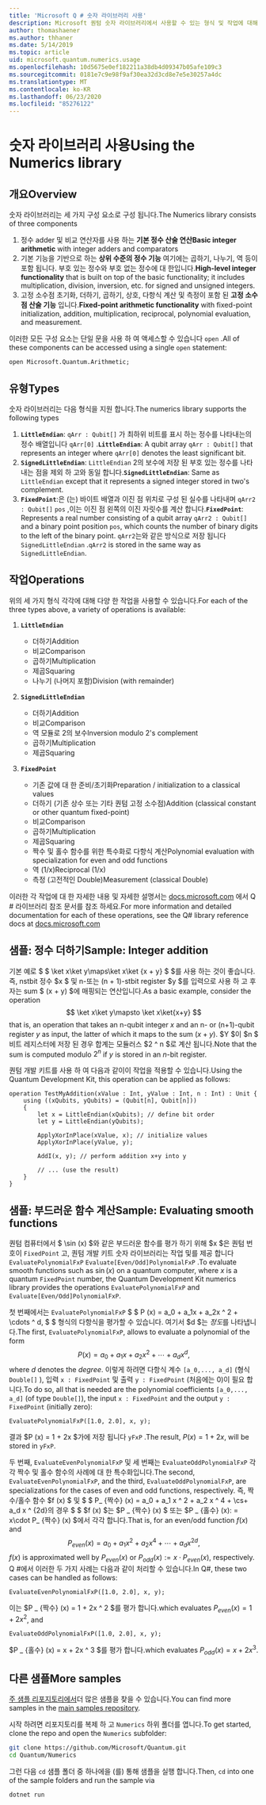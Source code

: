 ```yaml
---
title: 'Microsoft Q # 숫자 라이브러리 사용'
description: Microsoft 퀀텀 숫자 라이브러리에서 사용할 수 있는 형식 및 작업에 대해 알아봅니다.
author: thomashaener
ms.author: thhaner
ms.date: 5/14/2019
ms.topic: article
uid: microsoft.quantum.numerics.usage
ms.openlocfilehash: 10d5675e0ef182211a38db4d09347b05afe109c3
ms.sourcegitcommit: 0181e7c9e98f9af30ea32d3cd8e7e5e30257a4dc
ms.translationtype: MT
ms.contentlocale: ko-KR
ms.lasthandoff: 06/23/2020
ms.locfileid: "85276122"
---
```

# <a name="using-the-numerics-library"></a><span data-ttu-id="7ca98-103">숫자 라이브러리 사용</span><span class="sxs-lookup"><span data-stu-id="7ca98-103">Using the Numerics library</span></span>

## <a name="overview"></a><span data-ttu-id="7ca98-104">개요</span><span class="sxs-lookup"><span data-stu-id="7ca98-104">Overview</span></span>

<span data-ttu-id="7ca98-105">숫자 라이브러리는 세 가지 구성 요소로 구성 됩니다.</span><span class="sxs-lookup"><span data-stu-id="7ca98-105">The Numerics library consists of three components</span></span>

1. <span data-ttu-id="7ca98-106">정수 adder 및 비교 연산자를 사용 하는 **기본 정수 산술 연산**</span><span class="sxs-lookup"><span data-stu-id="7ca98-106">**Basic integer arithmetic** with integer adders and comparators</span></span>
1. <span data-ttu-id="7ca98-107">기본 기능을 기반으로 하는 **상위 수준의 정수 기능** 여기에는 곱하기, 나누기, 역 등이 포함 됩니다.  부호 있는 정수와 부호 없는 정수에 대 한입니다.</span><span class="sxs-lookup"><span data-stu-id="7ca98-107">**High-level integer functionality** that is built on top of the basic  functionality; it includes multiplication, division, inversion, etc.  for signed and unsigned integers.</span></span>
1. <span data-ttu-id="7ca98-108">고정 소수점 초기화, 더하기, 곱하기, 상호, 다항식 계산 및 측정이 포함 된 **고정 소수점 산술 기능** 입니다.</span><span class="sxs-lookup"><span data-stu-id="7ca98-108">**Fixed-point arithmetic functionality** with fixed-point initialization,  addition, multiplication, reciprocal, polynomial evaluation, and measurement.</span></span>

<span data-ttu-id="7ca98-109">이러한 모든 구성 요소는 단일 문을 사용 하 여 액세스할 수 있습니다 `open` .</span><span class="sxs-lookup"><span data-stu-id="7ca98-109">All of these components can be accessed using a single `open` statement:</span></span>
```qsharp
open Microsoft.Quantum.Arithmetic;
```

## <a name="types"></a><span data-ttu-id="7ca98-110">유형</span><span class="sxs-lookup"><span data-stu-id="7ca98-110">Types</span></span>

<span data-ttu-id="7ca98-111">숫자 라이브러리는 다음 형식을 지원 합니다.</span><span class="sxs-lookup"><span data-stu-id="7ca98-111">The numerics library supports the following types</span></span>

1. <span data-ttu-id="7ca98-112">**`LittleEndian`**: `qArr : Qubit[]` 가 최하위 비트를 표시 하는 정수를 나타내는의 정수 배열입니다 `qArr[0]` .</span><span class="sxs-lookup"><span data-stu-id="7ca98-112">**`LittleEndian`**: A qubit array `qArr : Qubit[]` that represents an integer where `qArr[0]` denotes the least significant bit.</span></span>
1. <span data-ttu-id="7ca98-113">**`SignedLittleEndian`**: `LittleEndian` 2의 보수에 저장 된 부호 있는 정수를 나타내는 점을 제외 하 고와 동일 합니다.</span><span class="sxs-lookup"><span data-stu-id="7ca98-113">**`SignedLittleEndian`**: Same as `LittleEndian` except that it represents a signed integer stored in two's complement.</span></span>
1. <span data-ttu-id="7ca98-114">**`FixedPoint`**:은 (는) 바이트 배열과 이진 점 위치로 구성 된 실수를 나타내며 `qArr2 : Qubit[]` `pos` ,이는 이진 점 왼쪽의 이진 자릿수를 계산 합니다.</span><span class="sxs-lookup"><span data-stu-id="7ca98-114">**`FixedPoint`**: Represents a real number consisting of a qubit array `qArr2 : Qubit[]` and a binary point position `pos`, which counts the number of binary digits to the left of the binary point.</span></span> <span data-ttu-id="7ca98-115">`qArr2`는와 같은 방식으로 저장 됩니다 `SignedLittleEndian` .</span><span class="sxs-lookup"><span data-stu-id="7ca98-115">`qArr2` is stored in the same way as `SignedLittleEndian`.</span></span>

## <a name="operations"></a><span data-ttu-id="7ca98-116">작업</span><span class="sxs-lookup"><span data-stu-id="7ca98-116">Operations</span></span>

<span data-ttu-id="7ca98-117">위의 세 가지 형식 각각에 대해 다양 한 작업을 사용할 수 있습니다.</span><span class="sxs-lookup"><span data-stu-id="7ca98-117">For each of the three types above, a variety of operations is available:</span></span>

1. **`LittleEndian`**
    - <span data-ttu-id="7ca98-118">더하기</span><span class="sxs-lookup"><span data-stu-id="7ca98-118">Addition</span></span>
    - <span data-ttu-id="7ca98-119">비교</span><span class="sxs-lookup"><span data-stu-id="7ca98-119">Comparison</span></span>
    - <span data-ttu-id="7ca98-120">곱하기</span><span class="sxs-lookup"><span data-stu-id="7ca98-120">Multiplication</span></span>
    - <span data-ttu-id="7ca98-121">제곱</span><span class="sxs-lookup"><span data-stu-id="7ca98-121">Squaring</span></span>
    - <span data-ttu-id="7ca98-122">나누기 (나머지 포함)</span><span class="sxs-lookup"><span data-stu-id="7ca98-122">Division (with remainder)</span></span>

1. **`SignedLittleEndian`**
    - <span data-ttu-id="7ca98-123">더하기</span><span class="sxs-lookup"><span data-stu-id="7ca98-123">Addition</span></span>
    - <span data-ttu-id="7ca98-124">비교</span><span class="sxs-lookup"><span data-stu-id="7ca98-124">Comparison</span></span>
    - <span data-ttu-id="7ca98-125">역 모듈로 2의 보수</span><span class="sxs-lookup"><span data-stu-id="7ca98-125">Inversion modulo 2's complement</span></span>
    - <span data-ttu-id="7ca98-126">곱하기</span><span class="sxs-lookup"><span data-stu-id="7ca98-126">Multiplication</span></span>
    - <span data-ttu-id="7ca98-127">제곱</span><span class="sxs-lookup"><span data-stu-id="7ca98-127">Squaring</span></span>

1. **`FixedPoint`**
    - <span data-ttu-id="7ca98-128">기존 값에 대 한 준비/초기화</span><span class="sxs-lookup"><span data-stu-id="7ca98-128">Preparation / initialization to a classical values</span></span>
    - <span data-ttu-id="7ca98-129">더하기 (기존 상수 또는 기타 퀀텀 고정 소수점)</span><span class="sxs-lookup"><span data-stu-id="7ca98-129">Addition (classical constant or other quantum fixed-point)</span></span>
    - <span data-ttu-id="7ca98-130">비교</span><span class="sxs-lookup"><span data-stu-id="7ca98-130">Comparison</span></span>
    - <span data-ttu-id="7ca98-131">곱하기</span><span class="sxs-lookup"><span data-stu-id="7ca98-131">Multiplication</span></span>
    - <span data-ttu-id="7ca98-132">제곱</span><span class="sxs-lookup"><span data-stu-id="7ca98-132">Squaring</span></span>
    - <span data-ttu-id="7ca98-133">짝수 및 홀수 함수를 위한 특수화로 다항식 계산</span><span class="sxs-lookup"><span data-stu-id="7ca98-133">Polynomial evaluation with specialization for even and odd functions</span></span>
    - <span data-ttu-id="7ca98-134">역 (1/x)</span><span class="sxs-lookup"><span data-stu-id="7ca98-134">Reciprocal (1/x)</span></span>
    - <span data-ttu-id="7ca98-135">측정 (고전적인 Double)</span><span class="sxs-lookup"><span data-stu-id="7ca98-135">Measurement (classical Double)</span></span>

<span data-ttu-id="7ca98-136">이러한 각 작업에 대 한 자세한 내용 및 자세한 설명서는 [docs.microsoft.com](https://docs.microsoft.com/quantum) 에서 Q # 라이브러리 참조 문서를 참조 하세요.</span><span class="sxs-lookup"><span data-stu-id="7ca98-136">For more information and detailed documentation for each of these operations, see the Q# library reference docs at [docs.microsoft.com](https://docs.microsoft.com/quantum)</span></span>

## <a name="sample-integer-addition"></a><span data-ttu-id="7ca98-137">샘플: 정수 더하기</span><span class="sxs-lookup"><span data-stu-id="7ca98-137">Sample: Integer addition</span></span>

<span data-ttu-id="7ca98-138">기본 예로 $ $ \ket x\ket y\maps\ket x\ket {x + y} $ $를 사용 하는 것이 좋습니다. 즉, nstbit 정수 $x $ 및 n-또는 (n + 1)-stbit register $y $를 입력으로 사용 하 고 후자는 sum $ (x + y) $에 매핑되는 연산입니다.</span><span class="sxs-lookup"><span data-stu-id="7ca98-138">As a basic example, consider the operation $$ \ket x\ket y\mapsto \ket x\ket{x+y} $$ that is, an operation that takes an n-qubit integer $x$ and an n- or (n+1)-qubit register $y$ as input, the latter of which it maps to the sum $(x+y)$.</span></span> <span data-ttu-id="7ca98-139">$Y $이 $n $ 비트 레지스터에 저장 된 경우 합계는 모듈러스 $2 ^ n $로 계산 됩니다.</span><span class="sxs-lookup"><span data-stu-id="7ca98-139">Note that the sum is computed modulo $2^n$ if $y$ is stored in an $n$-bit register.</span></span>

<span data-ttu-id="7ca98-140">퀀텀 개발 키트를 사용 하 여 다음과 같이이 작업을 적용할 수 있습니다.</span><span class="sxs-lookup"><span data-stu-id="7ca98-140">Using the Quantum Development Kit, this operation can be applied as follows:</span></span>
```qsharp
operation TestMyAddition(xValue : Int, yValue : Int, n : Int) : Unit {
    using ((xQubits, yQubits) = (Qubit[n], Qubit[n]))
    {
        let x = LittleEndian(xQubits); // define bit order
        let y = LittleEndian(yQubits);
        
        ApplyXorInPlace(xValue, x); // initialize values
        ApplyXorInPlace(yValue, y);
        
        AddI(x, y); // perform addition x+y into y
        
        // ... (use the result)
    }
}
```

## <a name="sample-evaluating-smooth-functions"></a><span data-ttu-id="7ca98-141">샘플: 부드러운 함수 계산</span><span class="sxs-lookup"><span data-stu-id="7ca98-141">Sample: Evaluating smooth functions</span></span>

<span data-ttu-id="7ca98-142">퀀텀 컴퓨터에서 $ \sin (x) $와 같은 부드러운 함수를 평가 하기 위해 $x $은 퀀텀 번호이 `FixedPoint` 고, 퀀텀 개발 키트 숫자 라이브러리는 작업 및를 제공 합니다 `EvaluatePolynomialFxP` `Evaluate[Even/Odd]PolynomialFxP` .</span><span class="sxs-lookup"><span data-stu-id="7ca98-142">To evaluate smooth functions such as $\sin(x)$ on a quantum computer, where $x$ is a quantum `FixedPoint` number, the Quantum Development Kit numerics library provides the operations `EvaluatePolynomialFxP` and `Evaluate[Even/Odd]PolynomialFxP`.</span></span>

<span data-ttu-id="7ca98-143">첫 번째에서는 `EvaluatePolynomialFxP` $ $ P (x) = a_0 + a_1x + a_2x ^ 2 + \cdots ^ d, $ $ 형식의 다항식을 평가할 수 있습니다. 여기서 $d $는 *정도*를 나타냅니다.</span><span class="sxs-lookup"><span data-stu-id="7ca98-143">The first, `EvaluatePolynomialFxP`, allows to evaluate a polynomial of the form $$ P(x) = a_0 + a_1x + a_2x^2 + \cdots + a_dx^d, $$ where $d$ denotes the *degree*.</span></span> <span data-ttu-id="7ca98-144">이렇게 하려면 다항식 계수 `[a_0,..., a_d]` (형식 `Double[]` ), 입력 `x : FixedPoint` 및 출력 `y : FixedPoint` (처음에는 0)이 필요 합니다.</span><span class="sxs-lookup"><span data-stu-id="7ca98-144">To do so, all that is needed are the polynomial coefficients `[a_0,..., a_d]` (of type `Double[]`), the input `x : FixedPoint` and the output `y : FixedPoint` (initially zero):</span></span>
```qsharp
EvaluatePolynomialFxP([1.0, 2.0], x, y);
```
<span data-ttu-id="7ca98-145">결과 $P (x) = 1 + 2x $가에 저장 됩니다 `yFxP` .</span><span class="sxs-lookup"><span data-stu-id="7ca98-145">The result, $P(x)=1+2x$, will be stored in `yFxP`.</span></span>

<span data-ttu-id="7ca98-146">두 번째, `EvaluateEvenPolynomialFxP` 및 세 번째는 `EvaluateOddPolynomialFxP` 각각 짝수 및 홀수 함수의 사례에 대 한 특수화입니다.</span><span class="sxs-lookup"><span data-stu-id="7ca98-146">The second, `EvaluateEvenPolynomialFxP`, and the third, `EvaluateOddPolynomialFxP`, are specializations for the cases of even and odd functions, respectively.</span></span> <span data-ttu-id="7ca98-147">즉, 짝수/홀수 함수 $f (x) $ 및 $ $ P_ {짝수} (x) = a_0 + a_1 x ^ 2 + a_2 x ^ 4 + \cs+ a_d x ^ {2d}의 경우 $ $ $f (x) $는 $P _ {짝수} (x) $ 또는 $P _ {홀수} (x): = x\cdot P_ {짝수} (x) $에서 각각 합니다.</span><span class="sxs-lookup"><span data-stu-id="7ca98-147">That is, for an even/odd function $f(x)$ and $$ P_{even}(x)=a_0 + a_1 x^2 + a_2 x^4 + \cdots + a_d x^{2d}, $$ $f(x)$ is approximated well by $P_{even}(x)$ or $P_{odd}(x) := x\cdot P_{even}(x)$, respectively.</span></span>
<span data-ttu-id="7ca98-148">Q #에서 이러한 두 가지 사례는 다음과 같이 처리할 수 있습니다.</span><span class="sxs-lookup"><span data-stu-id="7ca98-148">In Q#, these two cases can be handled as follows:</span></span>
```qsharp
EvaluateEvenPolynomialFxP([1.0, 2.0], x, y);
```
<span data-ttu-id="7ca98-149">이는 $P _ {짝수} (x) = 1 + 2x ^ 2 $를 평가 합니다.</span><span class="sxs-lookup"><span data-stu-id="7ca98-149">which evaluates $P_{even}(x) = 1 + 2x^2$, and</span></span>
```qsharp
EvaluateOddPolynomialFxP([1.0, 2.0], x, y);
```
<span data-ttu-id="7ca98-150">$P _ {홀수} (x) = x + 2x ^ 3 $를 평가 합니다.</span><span class="sxs-lookup"><span data-stu-id="7ca98-150">which evaluates $P_{odd}(x) = x + 2x^3$.</span></span>

## <a name="more-samples"></a><span data-ttu-id="7ca98-151">다른 샘플</span><span class="sxs-lookup"><span data-stu-id="7ca98-151">More samples</span></span>

<span data-ttu-id="7ca98-152">[주 샘플 리포지토리에서](https://github.com/Microsoft/Quantum)더 많은 샘플을 찾을 수 있습니다.</span><span class="sxs-lookup"><span data-stu-id="7ca98-152">You can find more samples in the [main samples repository](https://github.com/Microsoft/Quantum).</span></span>

<span data-ttu-id="7ca98-153">시작 하려면 리포지토리를 복제 하 고 `Numerics` 하위 폴더를 엽니다.</span><span class="sxs-lookup"><span data-stu-id="7ca98-153">To get started, clone the repo and open the `Numerics` subfolder:</span></span>

```bash
git clone https://github.com/Microsoft/Quantum.git
cd Quantum/Numerics
```

<span data-ttu-id="7ca98-154">그런 다음 `cd` 샘플 폴더 중 하나에을 (를) 통해 샘플을 실행 합니다.</span><span class="sxs-lookup"><span data-stu-id="7ca98-154">Then, `cd` into one of the sample folders and run the sample via</span></span>

```bash
dotnet run
```
